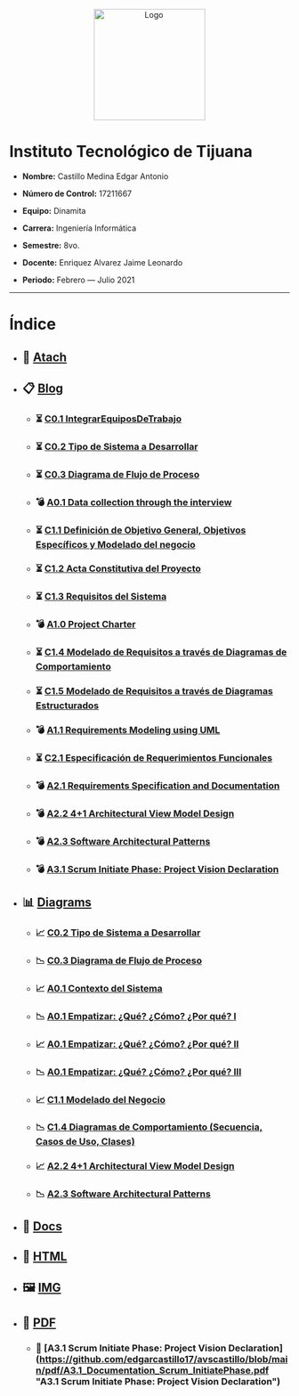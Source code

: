 <p align="center">
    <img alt="Logo" src="https://www.tijuana.tecnm.mx/wp-content/themes/tecnm/images/logo_TECT.png" width=200 height=200>
</p>

# Instituto Tecnológico de Tijuana

- **Nombre:** Castillo Medina Edgar Antonio

- **Número de Control:** 17211667

- **Equipo:** Dinamita

- **Carrera:** Ingeniería Informática

- **Semestre:** 8vo.

- **Docente:** Enriquez Alvarez Jaime Leonardo

- **Periodo:** Febrero — Julio 2021

___

# Índice

* ## :paperclip: [Atach](https://github.com/edgarcastillo17/avscastillo/tree/main/atach "Atach")

* ## :clipboard: [Blog](https://github.com/edgarcastillo17/avscastillo/tree/main/blog "Blog")
    * ### :hourglass_flowing_sand: [C0.1 IntegrarEquiposDeTrabajo](https://github.com/edgarcastillo17/avscastillo/blob/main/blog/C0.1_IntegrarEquiposDeTrabajo.md "C0.1_IntegrarEquiposDeTrabajo")
    * ### :hourglass_flowing_sand: [C0.2 Tipo de Sistema a Desarrollar](https://github.com/edgarcastillo17/avscastillo/blob/main/blog/C0.2_Tipo_de_Sistema_Desarrollar.md "C0.2 Tipo de Sistema a Desarrollar")
    * ### :hourglass_flowing_sand: [C0.3 Diagrama de Flujo de Proceso](https://github.com/edgarcastillo17/avscastillo/blob/main/blog/C0.3_DiagramadeFlujo_Proceso.md "C0.3 Diagrama de Flujo de Proceso")
    * ### :bomb: [A0.1 Data collection through the interview](https://github.com/edgarcastillo17/avscastillo/blob/main/blog/A0.1_Compilation_Interview.md "A0.1 Recopilación Entrevista")
    * ### :hourglass_flowing_sand: [C1.1 Definición de Objetivo General, Objetivos Específicos y Modelado del negocio](https://github.com/edgarcastillo17/avscastillo/blob/main/blog/C1.1_ObjetivosGenerales_Especificos.md "C1.1 Definición de Objetivo General, Objetivos Específicos y Modelado del negocio")
    * ### :hourglass_flowing_sand: [C1.2 Acta Constitutiva del Proyecto](https://github.com/edgarcastillo17/avscastillo/blob/main/blog/C1.2_ActaConstitutiva_delProyecto.md "C1.2 Acta Constitutiva del Proyecto")
    * ### :hourglass_flowing_sand: [C1.3 Requisitos del Sistema](https://github.com/edgarcastillo17/avscastillo/blob/main/blog/C1.3_Requisitos_del_Sistema.md "C1.3 Requisitos del Sistema")
    * ### :bomb: [A1.0 Project Charter](https://github.com/edgarcastillo17/avscastillo/blob/main/blog/A1.0_ProjectCharter.md "A1.0 Project Charter")
    * ### :hourglass_flowing_sand: [C1.4 Modelado de Requisitos a través de Diagramas de Comportamiento](https://github.com/edgarcastillo17/avscastillo/blob/main/blog/C1.4_UML_Casos_de_uso_secuencia_clases.md "C1.4 Modelado de Requisitos a través de diagramas de comportamiento (casos de uso, secuencia, clases)")
    * ### :hourglass_flowing_sand: [C1.5 Modelado de Requisitos a través de Diagramas Estructurados](https://github.com/edgarcastillo17/avscastillo/blob/main/blog/C1.5_UML_Estado_componentes_distribucion.md "C1.5 Modelado de Requisitos a través de Diagramas Estructurados (estados, componentes, distribución)")
    * ### :bomb: [A1.1 Requirements Modeling using UML](https://github.com/edgarcastillo17/avscastillo/blob/main/blog/A1.1_RequirementsModeling_UML.md "A1.1 Requirements Modeling using UML")
    * ### :hourglass_flowing_sand: [C2.1 Especificación de Requerimientos Funcionales](https://github.com/edgarcastillo17/avscastillo/blob/main/blog/C2.1_EspecificacionRequerimientos_Funcionales.md "C2.1 Especificación de Requerimientos Funcionales")
    * ### :bomb: [A2.1 Requirements Specification and Documentation](https://github.com/edgarcastillo17/avscastillo/blob/main/blog/A2.1_Requirements_specifications_and_documentation.md "A2.1 Requirements Specification and Documentation")
    * ### :bomb: [A2.2 4+1 Architectural View Model Design](https://github.com/edgarcastillo17/avscastillo/blob/main/blog/A2.2_4%2B1_Architectural_ViewModel.md "A2.2 4+1 Architectural View Model Design")
    * ### :bomb: [A2.3 Software Architectural Patterns](https://github.com/edgarcastillo17/avscastillo/blob/main/blog/A2.3_Software_Architectural_Patterns.md "A2.3 Software Architectural Patterns")
    * ### :bomb: [A3.1 Scrum Initiate Phase: Project Vision Declaration](https://github.com/edgarcastillo17/avscastillo/blob/main/blog/A3.1.Documentation_Scrum_InitiatePhase.md "A3.1 Scrum Initiate Phase: Project Vision Declaration")

* ## :bar_chart: [Diagrams](https://github.com/edgarcastillo17/avscastillo/tree/main/diagrams "Diagrams")
    * ### :chart_with_upwards_trend: [C0.2 Tipo de Sistema a Desarrollar](https://github.com/edgarcastillo17/avscastillo/blob/main/diagrams/C0.2.FlujoInteraccion.png "Flujo de Interacción")
    * ### :chart_with_downwards_trend: [C0.3 Diagrama de Flujo de Proceso](https://github.com/edgarcastillo17/avscastillo/blob/main/diagrams/C0.3_Diagrama.png "Flujo de Proceso")
    * ### :chart_with_upwards_trend: [A0.1 Contexto del Sistema](https://raw.githubusercontent.com/edgarcastillo17/avscastillo/main/diagrams/A0.1_Context.png "Contexto del Sistema")
    * ### :chart_with_downwards_trend: [A0.1 Empatizar: ¿Qué? ¿Cómo? ¿Por qué? I](https://raw.githubusercontent.com/edgarcastillo17/avscastillo/main/diagrams/A0.1_WhatHowWhy_1.png "Empatizar: ¿Qué? ¿Cómo? ¿Por qué?")
    * ### :chart_with_upwards_trend: [A0.1 Empatizar: ¿Qué? ¿Cómo? ¿Por qué? II](https://raw.githubusercontent.com/edgarcastillo17/avscastillo/main/diagrams/A0.1_WhatHowWhy_2.png "Empatizar: ¿Qué? ¿Cómo? ¿Por qué?")
    * ### :chart_with_downwards_trend: [A0.1 Empatizar: ¿Qué? ¿Cómo? ¿Por qué? III](https://raw.githubusercontent.com/edgarcastillo17/avscastillo/main/diagrams/A0.1_WhatHowWhy_3.png "Empatizar: ¿Qué? ¿Cómo? ¿Por qué?")
    * ### :chart_with_upwards_trend: [C1.1 Modelado del Negocio](https://github.com/edgarcastillo17/avscastillo/tree/main/diagrams/C1.1_ObjetivosGenerales_especificos "Modelado del Negocio")
    * ### :chart_with_downwards_trend: [C1.4 Diagramas de Comportamiento (Secuencia, Casos de Uso, Clases)](https://github.com/edgarcastillo17/avscastillo/tree/main/diagrams/C1.4_UML_Casos_de_uso_secuencia_clases "C1.4 Diagramas de Comportamiento (Secuencia, Casos de Uso, Clases)")
    * ### :chart_with_upwards_trend: [A2.2 4+1 Architectural View Model Design](https://github.com/edgarcastillo17/avscastillo/tree/main/diagrams/A2.2_4%2B1_Architectual_ViewModel "A2.2 4+1 Architectural View Model Design")
    * ### :chart_with_downwards_trend: [A2.3 Software Architectural Patterns](https://raw.githubusercontent.com/edgarcastillo17/avscastillo/main/diagrams/A2.3.ArchitecturalPatterns_Diagram.png "A2.3 Software Architectural Patterns")

* ## :open_file_folder: [Docs](https://github.com/edgarcastillo17/avscastillo/tree/main/docs "Docs")

* ## :page_facing_up: [HTML](https://github.com/edgarcastillo17/avscastillo/tree/main/html "HTML")

* ## :framed_picture: [IMG](https://github.com/edgarcastillo17/avscastillo/tree/main/img "IMG")

* ##  :notebook_with_decorative_cover: [PDF](https://github.com/edgarcastillo17/avscastillo/tree/main/pdf "PDF")
    * ### :page_facing_up: [A3.1 Scrum Initiate Phase: Project Vision Declaration] (https://github.com/edgarcastillo17/avscastillo/blob/main/pdf/A3.1_Documentation_Scrum_InitiatePhase.pdf "A3.1 Scrum Initiate Phase: Project Vision Declaration")
